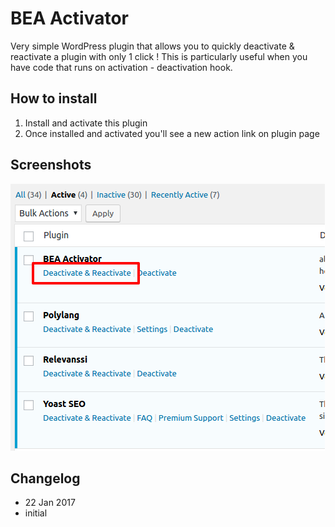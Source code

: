 # BEA Activator #

Very simple WordPress plugin that allows you to quickly deactivate & reactivate a plugin with only 1 click !
This is particularly useful when you have code that runs on activation - deactivation hook.

## How to install

1. Install and activate this plugin
2. Once installed and activated you'll see a new action link on plugin page


## Screenshots

![screenshot plugin action link](/assets/img/clickclick.png?raw=true)

## Changelog

* 22 Jan 2017
* initial